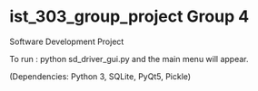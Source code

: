 # ist_303_group_project Group 4


Software Development Project

To run : python sd_driver_gui.py and the main menu will appear. 

(Dependencies: Python 3, SQLite, PyQt5, Pickle)

